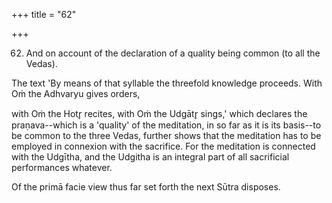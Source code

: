+++
title = "62"

+++


62. And on account of the declaration of a quality being common (to all the Vedas).

The text 'By means of that syllable the threefold knowledge proceeds. With Oṁ the Adhvaryu gives orders,

with Oṁ the Hotr̥ recites, with Oṁ the Udgātr̥ sings,' which declares the praṇava--which is a 'quality' of the meditation, in so far as it is its basis--to be common to the three Vedas, further shows that the meditation has to be employed in connexion with the sacrifice. For the meditation is connected with the Udgītha, and the Udgitha is an integral part of all sacrificial performances whatever.

Of the primā facie view thus far set forth the next Sūtra disposes.

